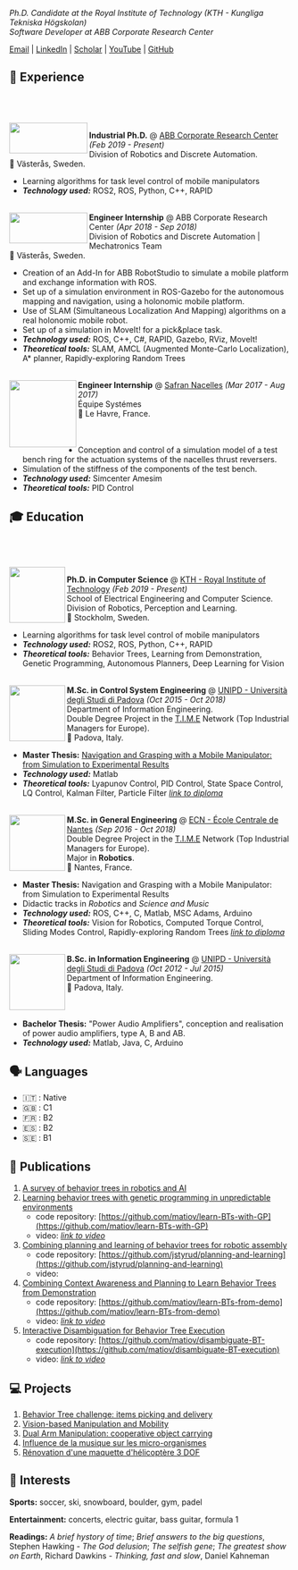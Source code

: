 
_Ph.D. Candidate at the Royal Institute of Technology (KTH - Kungliga Tekniska Högskolan)_  
_Software Developer at ABB Corporate Research Center_

[Email](matteo.iovino@se.abb.com) | [LinkedIn](https://www.linkedin.com/in/matteo~iovino/) | [Scholar](https://scholar.google.com/citations?user=dH2oc1QAAAAJ&hl=it) | [YouTube](https://www.youtube.com/channel/UCHL3PZ_AYCyejt8fxBMQqdg) | [GitHub](https://github.com/matiov)

## 🏢 Experience

<br/><br/>  
<img itemprop="image" align="left" width="140" height="55" src="{{ site.baseurl }}/imgs/ABB_logo.png">

**Industrial Ph.D.** @ [ABB Corporate Research Center](https://global.abb/group/en/technology/corporate-research-centers/sweden) _(Feb 2019 - Present)_  
Division of Robotics and Discrete Automation.  
📍 Västerås, Sweden.  

* Learning algorithms for task level control of mobile manipulators
* **_Technology used:_** ROS2, ROS, Python, C++, RAPID
<br/><br/>  

<img itemprop="image" align="left" width="140" height="55" src="{{ site.baseurl }}/imgs/ABB_logo.png">

**Engineer Internship** @ ABB Corporate Research Center _(Apr 2018 - Sep 2018)_  
Division of Robotics and Discrete Automation | Mechatronics Team  
📍 Västerås, Sweden.  

* Creation of an Add-In for ABB RobotStudio to simulate a mobile platform and exchange information with ROS.
* Set up of a simulation environment in ROS-Gazebo for the autonomous mapping and navigation, using a holonomic mobile platform.
* Use of SLAM (Simultaneous Localization And Mapping) algorithms on a real holonomic mobile robot.
* Set up of a simulation in MoveIt! for a pick&place task.
* **_Technology used:_** ROS, C++, C#, RAPID, Gazebo, RViz, MoveIt!
* **_Theoretical tools:_** SLAM, AMCL (Augmented Monte-Carlo Localization), A* planner, Rapidly-exploring Random Trees
<br/><br/> 

<img itemprop="image" align="left" width="120" height="120" src='{{ site.baseurl }}/imgs/SAFRAN_logo.png'>

**Engineer Internship** @ [Safran Nacelles](https://www.safran-group.com/companies/safran-nacelles) _(Mar 2017 - Aug 2017)_  
Équipe Systémes  
📍 Le Havre, France.  
 <br/><br/>
* Conception and control of a simulation model of a test bench ring for the actuation systems of the nacelles thrust reversers.
* Simulation of the stiffness of the components of the test bench.
* **_Technology used:_** Simcenter Amesim
* **_Theoretical tools:_** PID Control

## 🎓 Education

<br/><br/>  
<img itemprop="image" align="left" width="100" height="100" src='{{ site.baseurl }}/imgs/KTH_Logo.png'>

**Ph.D. in Computer Science** @ [KTH - Royal Institute of Technology](https://www.kth.se/is/rpl/division-of-robotics-perception-and-learning-1.779439) _(Feb 2019 - Present)_  
School of Electrical Engineering and Computer Science.  
Division of Robotics, Perception and Learning.  
📍 Stockholm, Sweden.  

* Learning algorithms for task level control of mobile manipulators
* **_Technology used:_** ROS2, ROS, Python, C++, RAPID
* **_Theoretical tools:_** Behavior Trees, Learning from Demonstration, Genetic Programming, Autonomous Planners, Deep Learning for Vision
<br/><br/> 

<img itemprop="image" align="left" width="100" height="100" src='{{ site.baseurl }}/imgs/Unipd_Logo.png'>

**M.Sc. in Control System Engineering** @ [UNIPD - Università degli Studi di Padova](https://degrees.dei.unipd.it/master-degrees/control-systems-engineering/) _(Oct 2015 - Oct 2018)_  
Department of Information Engineering.  
Double Degree Project in the [T.I.M.E](https://timeassociation.org/) Network (Top Industrial Managers for Europe).  
📍 Padova, Italy.  

* **Master Thesis:** [Navigation and Grasping with a Mobile Manipulator: from Simulation to Experimental Results](https://thesis.unipd.it/handle/20.500.12608/26783)
* **_Technology used:_** Matlab
* **_Theoretical tools:_** Lyapunov Control, PID Control, State Space Control, LQ Control, Kalman Filter, Particle Filter
[_link to diploma_](https://github.com/matiov/digital-cv/blob/gh-pages/diplomas/Diploma_UNIPD.pdf)
<br/><br/> 

<img itemprop="image" align="left" width="100" height="100" src='{{ site.baseurl }}/imgs/ECN_Logo.svg'>

**M.Sc. in General Engineering** @ [ECN - École Centrale de Nantes](https://www.ec-nantes.fr/engineering-programme-diplome-dingenieur/course-specialisations-yrs-23/robotics) _(Sep 2016 - Oct 2018)_  
Double Degree Project in the [T.I.M.E](https://timeassociation.org/) Network (Top Industrial Managers for Europe).  
Major in **Robotics**.  
📍 Nantes, France.  

* **Master Thesis:** Navigation and Grasping with a Mobile Manipulator: from Simulation to Experimental Results
* Didactic tracks in _Robotics_ and _Science and Music_
* **_Technology used:_** ROS, C++, C, Matlab, MSC Adams, Arduino
* **_Theoretical tools:_** Vision for Robotics, Computed Torque Control, Sliding Modes Control, Rapidly-exploring Random Trees
[_link to diploma_](https://github.com/matiov/digital-cv/blob/gh-pages/diplomas/Diploma_ECN.pdf)
<br/><br/> 

<img itemprop="image" align="left" width="100" height="100" src='{{ site.baseurl }}/imgs/Unipd_Logo.png'>

**B.Sc. in Information Engineering** @ [UNIPD - Università degli Studi di Padova](https://degrees.dei.unipd.it/information-engineering-english-track/) _(Oct 2012 - Jul 2015)_  
Department of Information Engineering.  
📍 Padova, Italy.  
<br/><br/>
* **Bachelor Thesis:** "Power Audio Amplifiers", conception and realisation of power audio amplifiers, type A, B and AB.
* **_Technology used:_** Matlab, Java, C, Arduino

## 🗣️ Languages

- 🇮🇹 : Native
- 🇬🇧 : C1
- 🇫🇷 : B2
- 🇪🇸 : B2
- 🇸🇪 : B1

## 📖 Publications

1. [A survey of behavior trees in robotics and AI](https://www.sciencedirect.com/science/article/pii/S0921889022000513)
2. [Learning behavior trees with genetic programming in unpredictable environments](https://ieeexplore.ieee.org/abstract/document/9562088)
    * code repository: [https://github.com/matiov/learn-BTs-with-GP](https://github.com/matiov/learn-BTs-with-GP)
    * video: [_link to video_](https://www.youtube.com/watch?v=D_6YE3HhEnA)
4. [Combining planning and learning of behavior trees for robotic assembly](https://arxiv.org/abs/2103.09036)
    * code repository: [https://github.com/jstyrud/planning-and-learning](https://github.com/jstyrud/planning-and-learning)
    * video: 
6. [Combining Context Awareness and Planning to Learn Behavior Trees from Demonstration](https://arxiv.org/abs/2109.07133)
    * code repository: [https://github.com/matiov/learn-BTs-from-demo](https://github.com/matiov/learn-BTs-from-demo)
    * video: [_link to video_](https://www.youtube.com/watch?v=cy6PKRrsMjM&t=34s)
7. [Interactive Disambiguation for Behavior Tree Execution](https://arxiv.org/abs/2203.02994)
    * code repository: [https://github.com/matiov/disambiguate-BT-execution](https://github.com/matiov/disambiguate-BT-execution)
    * video: [_link to video_](https://www.youtube.com/watch?v=aC1wY35ZNWk)


## 💻 Projects

1. [Behavior Tree challenge: items picking and delivery](https://github.com/jstyrud/WASP-CBSS-BT)
2. [Vision-based Manipulation and Mobility](https://www.youtube.com/watch?v=ldcq6FBHAwY)
3. [Dual Arm Manipulation: cooperative object carrying](https://youtu.be/cyiVQpB7XYc)
4. [Influence de la musique sur les micro-organismes](https://github.com/matiov/digital-cv/blob/gh-pages/reports/musique.pdf)
5. [Rénovation d'une maquette d'hélicoptère 3 DOF](https://github.com/matiov/digital-cv/blob/gh-pages/reports/robotique.pdf)

## 🧐 Interests

**Sports:** soccer, ski, snowboard, boulder, gym, padel  

**Entertainment:** concerts, electric guitar, bass guitar, formula 1  

**Readings:** _A brief hystory of time_; _Brief answers to the big questions_, Stephen Hawking - _The God delusion_; _The selfish gene_; _The greatest show on Earth_, Richard Dawkins - _Thinking, fast and slow_, Daniel Kahneman
